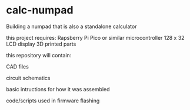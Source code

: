 # calc-numpad
Building a numpad that is also a standalone calculator

this project requires:
Rapsberry Pi Pico or similar microcontroller
128 x 32 LCD display
3D printed parts

this repository will contain:

CAD files

circuit schematics

basic intructions for how it was assembled

code/scripts used in firmware flashing
